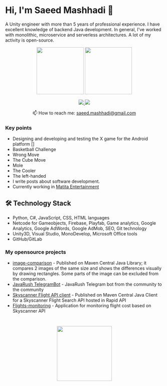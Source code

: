 # Hi, I'm Saeed Mashhadi 👋
A Unity engineer with more than 5 years of professional experience. I have excellent knowledge of backend Java development.
In general, I've worked with monolithic, microservice and serverless architectures. A lot of my activity is open-source.

<p align='center'>
   <a href="https://github-readme-stats.vercel.app/api?username=saeed-mashhadi&show_icons=true&count_private=true"><img
           height=150
           src="https://github-readme-stats.vercel.app/api?username=saeed-mashhadi&show_icons=true&count_private=true"/></a>
   <a href="https://github.com/saeed-mashhadi/github-readme-stats"><img height=150
                                                                  src="https://github-readme-stats.vercel.app/api/top-langs/?username=saeed-mashhadi&layout=compact"/></a>
</p>

<p align='center'>
   <a href="https://www.linkedin.com/in/saeed-mashhadi/">
       <img src="https://img.shields.io/badge/linkedin-%230077B5.svg?&style=for-the-badge&logo=linkedin&logoColor=white"/>
   </a>
   <a href="https://t.me/joinchat/Saeed_Mashhadi">
       <img src="https://img.shields.io/badge/Telegram-2CA5E0?style=for-the-badge&logo=telegram&logoColor=white"/>
   </a>
<p align='center'>
   📫 How to reach me: <a href='mailto:saeed.mashhadi@gmail.com'>saeed.mashhadi@gmail.com</a>
</p>


### Key points
*   Designing and developing and testing the X game for the Android platform []
*   Basketball Challenge                                                      
*   Wrong Move                                                                       
*   The Cube Move                                                                    
*   Mole                                                                             
*   The Cooler                                                                        
*   The left-handed                                                                  
*   I write posts about software development.
*   Currently working in [Matita Entertainment](https://matitaentertainment.com)

## 🛠 Technology Stack
*   Python, C#, JavaScript, CSS, HTML languages
*   Netcode for Gameobjects, Firebase, Playfab, Game analytics, Google Analytics, Google AdWords, Google AdMob, SEO, Git technology
*   Unity3D,  Visual Studio, MonoDevelop, Microsoft Office tools
*   GitHub/GitLab

### My opensource projects

*   [image-comparison](https://github.com//image-comparison) - Published on Maven Central Java Library; it compares 2 images of the same size and shows the differences visually by drawing rectangles. Some parts of the image can be excluded from the comparison.
*   [JavaRush TelegramBot](https://github.com/javarushcommunity/javarush-telegrambot) - JavaRush Telegram bot from the community to the community
*   [Skyscanner Flight API client](https://github.com//skyscanner-flight-api-client) - Published on Maven Central Java Client for a Skyscanner Flight Search API hosted in Rapid API
*   [Flights-monitoring](https://github.com//flights-monitoring) - Application for monitoring flight cost based on Skyscanner API

<div align="center" style="margin: 40px 0">
   <a href="https://github.com//github-profile-views-counter">
       <img width="175px" src="https://komarev.com/ghpvc/?username=saeed-mashhadi&color=DE002D">
   </a>
</div>
